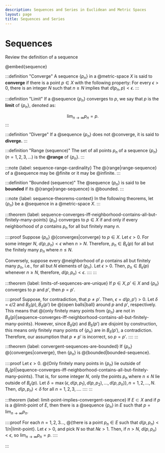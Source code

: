 ```yaml
---
description: Sequences and Series in Euclidean and Metric Spaces
layout: page
title: Sequences and Series
---
```


# Sequences

Review the definition of a sequence

@embed{sequence}

:::definition "Converge"
A sequence $\{p_n\}$ in a @metric-space $X$ is said to **converge** if there is a point $p \in X$ with the following property: For every $\epsilon > 0,$ there is an integer $N$ such that $n \geq N$ implies that $d(p_n, p) < \epsilon.$ 
:::

:::definition "Limit"
If a @sequence $\{p_n\}$ converges to $p,$ we say that $p$ is the **limit** of $\{p_n\},$ denoted as:

$$ \lim_{n \to \infty} p_n = p. $$
:::

:::definition "Diverge"
If a @sequence $\{p_n\}$ does not @converge, it is said to **diverge.**
:::

:::definition "Range (sequence)"
The set of all points $p_n$ of a sequence $\{p_n\} (n = 1, 2, 3, \dots)$ is the **@range** of $\{p_n\}.$
:::

:::note {label: sequence-range-cardinality}
The @{range|range-sequence} of a @sequence may be @finite or it may be @infinite.
:::

:::definition "Bounded (sequence)"
The @sequence $\{p_n\}$ is said to be **bounded** if its @{range|range-sequence} is @bounded.
:::

:::note {label: sequence-theorems-context}
In the following theorems, let $\{p_n\}$ be a @sequence in a @metric-space $X.$
:::

:::theorem {label: sequence-converges-iff-neighborhood-contains-all-but-finitely-many-points}
$\{p_n\}$ converges to $p \in X$ if and only if every neighborhood of $p$ contains $p_n$ for all but finitely many $n.$

::::proof
Suppose $\{p_n\}$ @{converges|converge} to $p \in X.$ Let $\epsilon > 0.$ For some integer $N,$ $d(p, p_n) < \epsilon$ when $n > N.$ Therefore, $p_n \in B_\epsilon(p)$ for all but the finitely many $p_n$ where $n \leq N.$ 

Conversely, suppose every @neighborhood of $p$ contains all but finitely many $p_n,$ i.e., for all but $N$ elements of $\{p_n\}.$ Let $\epsilon > 0.$ Then, $p_n \in B_\epsilon(p)$ whenever $n \geq N,$ therefore, $d(p, p_n) < \epsilon.$
::::
:::

:::theorem {label: limits-of-sequences-are-unique}
If $p \in X, p' \in X$ and $\{p_n\}$ converges to $p$ and $p',$ then $p = p'.$

::::proof
Suppose, for contradiction, that $p \neq p'.$ Then, $\epsilon = d(p, p') > 0.$ Let $\delta = \epsilon/2$ and $B_\delta(p), B_\delta(p')$ be @{open balls|ball} around $p$ and $p',$ respectively. This means that @{only finitely many points from $\{p_n\}$ are not in $B_\delta(p)$|sequence-converges-iff-neighborhood-contains-all-but-finitely-many-points}. However, since $B_\delta(p)$ and $B_\delta(p')$ are disjoint by construction, this means only finitely many points of $\{p_n\}$ are in $B_\delta(p'),$ a contradiction. Therefore, our assumption that $p \neq p'$ is incorrect, so $p = p'.$
::::
:::

:::theorem {label: convergent-sequences-are-bounded}
If $\{p_n\}$ @{converges|converge}, then $\{p_n\}$ is @{bounded|bounded-sequence}.

::::proof
Let $\epsilon > 0.$ @{Only finitely many points in $\{p_n\}$ lie outside of $B_\epsilon(p)$|sequence-converges-iff-neighborhood-contains-all-but-finitely-many-points}. That is, for some integer $N,$ only the points $p_n$ where $n \leq N$ lie outside of $B_\epsilon(p).$ Let $\delta = \max\{\epsilon, d(p, p_1), d(p, p_2), \dots, d(p, p_n)\}, n = 1, 2, \dots, N.$ Then, $d(p, p_n) < \delta$ for all $n = 1, 2, 3, \dots.$
::::
:::

:::theorem {label: limit-point-implies-convergent-sequence}
If $E \subset X$ and if $p$ is a @limit-point of $E,$ then there is a @sequence $\{p_n\}$ in $E$ such that $p = \lim_{n \to \infty} p_n.$

::::proof
For each $n = 1,2,3 \dots,$ @{there is a point $p_n \in E$ such that $d(p, p_n) < 1/n$|limit-point}. Let $\epsilon > 0,$ and pick $N$ so that $N \epsilon > 1.$ Then, if $n > N,$ $d(p, p_n) < \epsilon,$ so $\lim_{n \to \infty} p_n = p$.
::::

:::
